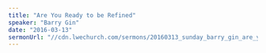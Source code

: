 ```yaml
---
title: "Are You Ready to be Refined"
speaker: "Barry Gin"
date: "2016-03-13"
sermonUrl: "//cdn.lwechurch.com/sermons/20160313_sunday_barry_gin_are_you_ready_to_be_refined.mp3"
---
```

